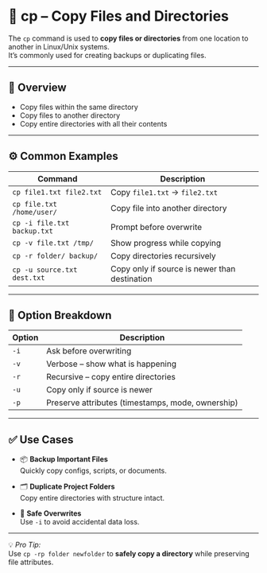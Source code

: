 
# 📄 cp – Copy Files and Directories

The `cp` command is used to **copy files or directories** from one location to another in Linux/Unix systems.  
It’s commonly used for creating backups or duplicating files.

---

## 📌 Overview

- Copy files within the same directory  
- Copy files to another directory  
- Copy entire directories with all their contents  

---

## ⚙️ Common Examples

| Command | Description |
|---------|-------------|
| `cp file1.txt file2.txt` | Copy `file1.txt` → `file2.txt` |
| `cp file.txt /home/user/` | Copy file into another directory |
| `cp -i file.txt backup.txt` | Prompt before overwrite |
| `cp -v file.txt /tmp/` | Show progress while copying |
| `cp -r folder/ backup/` | Copy directories recursively |
| `cp -u source.txt dest.txt` | Copy only if source is newer than destination |

---

## 🧠 Option Breakdown

| Option | Description |
|--------|-------------|
| `-i` | Ask before overwriting |
| `-v` | Verbose – show what is happening |
| `-r` | Recursive – copy entire directories |
| `-u` | Copy only if source is newer |
| `-p` | Preserve attributes (timestamps, mode, ownership) |

---

## ✅ Use Cases

- 📦 **Backup Important Files**  
  Quickly copy configs, scripts, or documents.  

- 🗂 **Duplicate Project Folders**  
  Copy entire directories with structure intact.  

- 🔄 **Safe Overwrites**  
  Use `-i` to avoid accidental data loss.  

---

💡 *Pro Tip:*  
Use `cp -rp folder newfolder` to **safely copy a directory** while preserving file attributes.
